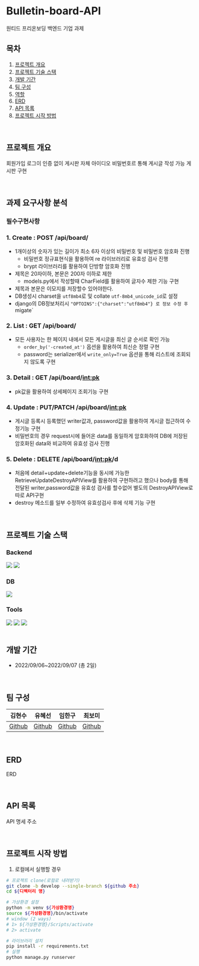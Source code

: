 # Bulletin-board-API
원티드 프리온보딩 백엔드 기업 과제

## 목차
1. [프로젝트 개요](#프로젝트-개요)
2. [프로젝트 기술 스택](#프로젝트-기술-스택)
3. [개발 기간](#개발-기간)
4. [팀 구성](#팀-구성)
5. [역할](#역할)
6. [ERD](#ERD)
7. [API 목록](#API-목록)
8. [프로젝트 시작 방법](#프로젝트-시작-방법)


<br>


## 프로젝트 개요
회원가입 로그이 인증 없이 게시판 자체 아이디오 비밀번호르 통해 게시글 작성 가능 게시판 구현



<br>

## 과제 요구사항 분석
### 필수구현사항
### 1. Create : POST /api/board/
- 1개이상의 숫자가 있는 길이가 최소 6자 이상의 비밀번호 및 비밀번호 암호화 진행
  - 비밀번호 정규표현식을 활용하여 re 라이브러리로 유효성 검사 진행
  - brypt 라이브러리를 활용하여 단방향 암호화 진행
- 제목은 20자이하, 본문은 200자 이하로 제한
  - models.py에서 작성할때 CharField를 활용하여 글자수 제한 기능 구현
- 제목과 본문은 이모지를 저장할수 있어야한다.
 - DB생성시 charset을 `utf8mb4`로  및 collate `utf-8mb4_unicode_id`로 설정
 - django의 DB정보처리시 ` "OPTOINS":{"charset":"utf8mb4"} 로 정보 수정 후 `migate` 
 
### 2. List : GET /api/board/
- 모든 사용자는 한 페이지 내에서 모든 게시글을 최신 글 순서로 확인 가능
  - `order_by('-created_at')` 옵션을 활용하여 최신순 정렬 구현
  - password는 serializer에서 `write_only=True` 옵션을 통해 리스트에 조회되지 않도록 구현


### 3. Detail : GET /api/board/<int:pk>
- pk값을 활용하여 상세페이지 조회기능 구현

### 4. Update : PUT/PATCH /api/board/<int:pk>
- 게시글 등록시 등록했던 writer값과, password값을 활용하여 게시글 접근하여 수정기능 구현
- 비밀번호의 경우 request시에 들어온 data를 동일하게 암호화하여 DB에 저장된 암호화된 data와 비교하여 유효성 검사 진행

### 5. Delete : DELETE /api/board/<int:pk>/d
- 처음에 detail+update+delete기능을 동시에 가능한 RetrieveUpdateDestroyAPIView를 활용하여 구현하려고 했으나 
body를 통해 전달된 writer,password값을 유효성 검사를 할수없어 별도의 DestroyAPIView로 따로 API구현
- destroy 메소드를 일부 수정하여 유효성검사 후에 삭제 기능 구현

<br>

## 프로젝트 기술 스택

### Backend
<section>
<img src="https://img.shields.io/badge/Django-092E20?logo=Django&logoColor=white"/>
<img src="https://img.shields.io/badge/Django%20REST%20Framework-092E20?logo=Django&logoColor=white"/>
</section>

### DB
<section>
<img src="https://img.shields.io/badge/MySQL-4479A1?logo=MySQL&logoColor=white"/>
</section>

### Tools
<section>
<img src="https://img.shields.io/badge/GitHub-181717?logo=GitHub&logoColor=white"/>
<img src="https://img.shields.io/badge/Discord-5865F2?logo=Discord&logoColor=white">
<img src="https://img.shields.io/badge/Postman-FF6C37?logo=Postman&logoColor=white">
</section>
<!-- | 백엔드 | DB   |  Tools   |
| ---- | ------ | --- |
|      |        |    | -->


<br>


## 개발 기간
- 2022/09/06~2022/09/07 (총 2일)


<br>


## 팀 구성
| 김현수 | 유혜선 | 임한구 |  최보미  |
| ------ | ------ | ------ | --- |
| [Github](https://github.com/HyeonsooKim) | [Github](https://github.com/Hyes-y)   | [Github](https://github.com/nicholas019/)   |  [Github](https://github.com/BomiChoi)   |


<br>


## ERD
ERD 


<br>


## API 목록
API 명세 주소

<br>


## 프로젝트 시작 방법
1. 로컬에서 실행할 경우
```bash
# 프로젝트 clone(로컬로 내려받기)
git clone -b develop --single-branch ${github 주소}
cd ${디렉터리 명}

# 가상환경 설정
python -m venv ${가상환경명}
source ${가상환경명}/bin/activate
# window (2 ways) 
# 1> ${가상환경명}/Scripts/activate
# 2> activate

# 라이브러리 설치
pip install -r requirements.txt
# 실행
python manage.py runserver
```

<br>
